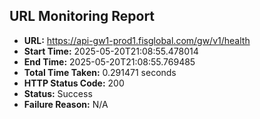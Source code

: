 ## URL Monitoring Report

- **URL:** https://api-gw1-prod1.fisglobal.com/gw/v1/health
- **Start Time:** 2025-05-20T21:08:55.478014
- **End Time:** 2025-05-20T21:08:55.769485
- **Total Time Taken:** 0.291471 seconds
- **HTTP Status Code:** 200
- **Status:** Success
- **Failure Reason:** N/A
